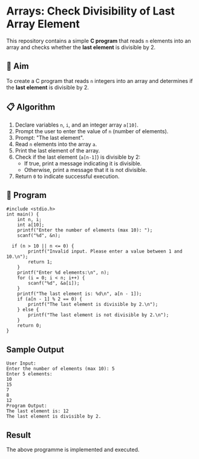 # Arrays: Check Divisibility of Last Array Element

This repository contains a simple **C program** that reads `n` elements into an array and checks whether the **last element** is divisible by 2.

## 🧠 Aim

To create a C program that reads `n` integers into an array and determines if the **last element** is divisible by 2.

## 📋 Algorithm

1. Declare variables `n`, `i`, and an integer array `a[10]`.
2. Prompt the user to enter the value of `n` (number of elements).
3. Prompt: "The last element".
4. Read `n` elements into the array `a`.
5. Print the last element of the array.
6. Check if the last element (`a[n-1]`) is divisible by 2:
   - If true, print a message indicating it is divisible.
   - Otherwise, print a message that it is not divisible.
7. Return `0` to indicate successful execution.

## 🧾 Program
```
#include <stdio.h>
int main() {
    int n, i;
    int a[10];
    printf("Enter the number of elements (max 10): ");
    scanf("%d", &n);

  if (n > 10 || n <= 0) {
        printf("Invalid input. Please enter a value between 1 and 10.\n");
        return 1;
    }
    printf("Enter %d elements:\n", n);
    for (i = 0; i < n; i++) {
        scanf("%d", &a[i]);
    }
    printf("The last element is: %d\n", a[n - 1]);
    if (a[n - 1] % 2 == 0) {
        printf("The last element is divisible by 2.\n");
    } else {
        printf("The last element is not divisible by 2.\n");
    }
    return 0;
}
```


## Sample Output
```
User Input:
Enter the number of elements (max 10): 5
Enter 5 elements:
10
15
7
8
12
Program Output:
The last element is: 12
The last element is divisible by 2.
```





## Result
The above programme is implemented and executed.

